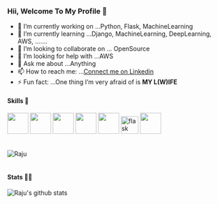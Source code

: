 ### Hii, Welcome To My Profile 🙈





- 🔭 I’m currently working on ...Python, Flask, MachineLearning
- 🌱 I’m currently learning ...Django, MachineLearning, DeepLearning, AWS, .......
- 👯 I’m looking to collaborate on ... OpenSource
- 🤔 I’m looking for help with ...AWS
- 💬 Ask me about ...Anything
- 📫 How to reach me: ...[Connect me on Linkedin](https://www.linkedin.com/in/raju-gujjalapati-470a88171)
- ⚡ Fun fact: ...One thing I’m very afraid of is <b> MY L(W)IFE </b>


#### Skills 🤖
<code><img height="48" src="https://img.icons8.com/nolan/64/python.png" /></code>
<code><img height="48" src="https://img.icons8.com/color/48/000000/django.png" /></code>
<code><img height="48" src="https://img.icons8.com/nolan/64/javascript.png" /></code>
<code><img height="48" src="https://img.icons8.com/nolan/64/sql.png" /></code>
<code><img height="48" src="https://img.icons8.com/bubbles/50/000000/api.png" /></code>
<img src="https://www.vectorlogo.zone/logos/pocoo_flask/pocoo_flask-icon.svg" alt="flask" width="40" height="40"/> 
<code><img height="48" src="https://img.icons8.com/color/48/000000/bootstrap.png" /></code>
<br><br><br>
<img src="https://github-readme-stats.vercel.app/api/top-langs/?username=Rajulearner&layout=compact&hide=html" alt="Raju" />
<br><br>
#### Stats 👨‍💻
![Raju's github stats](https://github-readme-stats.vercel.app/api?username=Rajulearner&show_icons=true&theme=radical)
